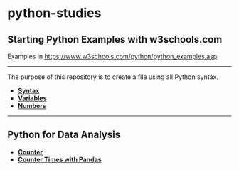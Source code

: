 # python-studies

## Starting Python Examples with w3schools.com

Examples in https://www.w3schools.com/python/python_examples.asp

------
The purpose of this repository is to create a file using all Python syntax.

- [**Syntax**](intro/syntax.py)
- [**Variables**](intro/variables.py)
- [**Numbers**](intro/numbers.py)

------

## Python for Data Analysis

- [**Counter**](analysis/counteranalysis.py)
- [**Counter Times with Pandas**](analysis/counterTimesPandas.py)
